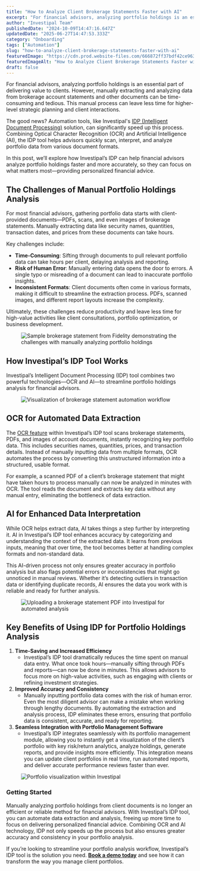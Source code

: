 ```yaml
---
title: "How to Analyze Client Brokerage Statements Faster with AI"
excerpt: "For financial advisors, analyzing portfolio holdings is an essential part of delivering value to clients."
author: "Investipal Team"
publishedDate: "2024-10-09T14:47:16.647Z"
updatedDate: "2025-06-27T14:47:53.333Z"
category: "Onboarding"
tags: ["Automation"]
slug: "how-to-analyze-client-brokerage-statements-faster-with-ai"
featuredImage: "https://cdn.prod.website-files.com/666872ff37bdf42ce9637d77/670694b2c884cb39d31de27e_How%20to%20Analyze%20Client%20Brokerage%20Statements%20Faster%20with%20AI.png"
featuredImageAlt: "How to Analyze Client Brokerage Statements Faster with AI"
draft: false
---
```

<p id="">For financial advisors, analyzing portfolio holdings is an essential part of delivering value to clients. However, manually extracting and analyzing data from brokerage account statements and other documents can be time-consuming and tedious. This manual process can leave less time for higher-level strategic planning and client interactions.</p><p id="">The good news? Automation tools, like Investipal's <a rel="noopener noreferrer" target="_blank" href="https://aws.amazon.com/what-is/intelligent-document-processing/">IDP (Intelligent Document Processing)</a> solution, can significantly speed up this process. Combining Optical Character Recognition (OCR) and Artificial Intelligence (AI), the IDP tool helps advisors quickly scan, interpret, and analyze portfolio data from various document formats.</p><p id="">In this post, we’ll explore how Investipal’s IDP can help financial advisors analyze portfolio holdings faster and more accurately, so they can focus on what matters most—providing personalized financial advice.</p><h2 id=""><strong id="">The Challenges of Manual Portfolio Holdings Analysis</strong></h2><p id="">For most financial advisors, gathering portfolio data starts with client-provided documents—PDFs, scans, and even images of brokerage statements. Manually extracting data like security names, quantities, transaction dates, and prices from these documents can take hours.</p><p id="">Key challenges include:</p><ul id=""><li id=""><strong id="">Time-Consuming</strong>: Sifting through documents to pull relevant portfolio data can take hours per client, delaying analysis and reporting.</li><li id=""><strong id="">Risk of Human Error</strong>: Manually entering data opens the door to errors. A single typo or misreading of a document can lead to inaccurate portfolio insights.</li><li id=""><strong id="">Inconsistent Formats</strong>: Client documents often come in various formats, making it difficult to streamline the extraction process. PDFs, scanned images, and different report layouts increase the complexity.</li></ul><p id="">Ultimately, these challenges reduce productivity and leave less time for high-value activities like client consultations, portfolio optimization, or business development.</p><figure id="" class="w-richtext-figure-type-image w-richtext-align-fullwidth" style="max-width:2240px" data-rt-type="image" data-rt-align="fullwidth" data-rt-max-width="2240px"><div id=""><img src="/images/inline/how-to-analyze-client-brokerage-statements-faster-with-ai-0-2536e0e74f.webp" loading="lazy" alt="Sample brokerage statement from Fidelity demonstrating the challenges with manually analyzing portfolio holdings" width="auto" height="auto" id=""></div></figure><h2 id=""><strong id="">How Investipal’s IDP Tool Works</strong></h2><p id="">Investipal’s Intelligent Document Processing (IDP) tool combines two powerful technologies—OCR and AI—to streamline portfolio holdings analysis for financial advisors.</p><figure id="" class="w-richtext-figure-type-image w-richtext-align-fullwidth" style="max-width:2240px" data-rt-type="image" data-rt-align="fullwidth" data-rt-max-width="2240px"><div id=""><img src="/images/inline/how-to-analyze-client-brokerage-statements-faster-with-ai-1-c008b8c549.webp" loading="lazy" alt="Visualization of brokerage statement automation workflow" width="auto" height="auto" id=""></div></figure><h2 id=""><strong id="">OCR for Automated Data Extraction</strong></h2><p id="">The <a href="/blog/how-to-leverage-ocr-technology-for-faster-client-account-statement-analysis">OCR feature</a> within Investipal’s IDP tool scans brokerage statements, PDFs, and images of account documents, instantly recognizing key portfolio data. This includes securities names, quantities, prices, and transaction details. Instead of manually inputting data from multiple formats, OCR automates the process by converting this unstructured information into a structured, usable format.</p><p id="">For example, a scanned PDF of a client’s brokerage statement that might have taken hours to process manually can now be analyzed in minutes with OCR. The tool reads the document and extracts key data without any manual entry, eliminating the bottleneck of data extraction.</p><h2 id=""><strong id="">AI for Enhanced Data Interpretation</strong></h2><p id="">While OCR helps extract data, AI takes things a step further by interpreting it. AI in Investipal’s IDP tool enhances accuracy by categorizing and understanding the context of the extracted data. It learns from previous inputs, meaning that over time, the tool becomes better at handling complex formats and non-standard data.</p><p id="">This AI-driven process not only ensures greater accuracy in portfolio analysis but also flags potential errors or inconsistencies that might go unnoticed in manual reviews. Whether it’s detecting outliers in transaction data or identifying duplicate records, AI ensures the data you work with is reliable and ready for further analysis.</p><figure id="" class="w-richtext-figure-type-image w-richtext-align-fullwidth" style="max-width:2240px" data-rt-type="image" data-rt-align="fullwidth" data-rt-max-width="2240px"><div id=""><img src="/images/inline/how-to-analyze-client-brokerage-statements-faster-with-ai-2-9ce207fcda.webp" loading="lazy" alt="Uploading a brokerage statement PDF into Investipal for automated analysis" width="auto" height="auto" id=""></div></figure><h2 id=""><strong id="">Key Benefits of Using IDP for Portfolio Holdings Analysis</strong></h2><ol start="" id=""><li id=""><strong id="">Time-Saving and Increased Efficiency</strong><ul id=""><li id="">Investipal’s IDP tool dramatically reduces the time spent on manual data entry. What once took hours—manually sifting through PDFs and reports—can now be done in minutes. This allows advisors to focus more on high-value activities, such as engaging with clients or refining investment strategies.</li></ul></li><li id=""><strong id="">Improved Accuracy and Consistency</strong><ul id=""><li id="">Manually inputting portfolio data comes with the risk of human error. Even the most diligent advisor can make a mistake when working through lengthy documents. By automating the extraction and analysis process, IDP eliminates these errors, ensuring that portfolio data is consistent, accurate, and ready for reporting.</li></ul></li><li id=""><strong id="">Seamless Integration with Portfolio Management Software</strong><ul id=""><li id="">Investipal’s IDP integrates seamlessly with its portfolio management module, allowing you to instantly get a visualization of the client’s portfolio with key risk/return analytics, analyze holdings, generate reports, and provide insights more efficiently. This integration means you can update client portfolios in real time, run automated reports, and deliver accurate performance reviews faster than ever.</li></ul></li></ol><figure id="" class="w-richtext-figure-type-image w-richtext-align-fullwidth" style="max-width:2240px" data-rt-type="image" data-rt-align="fullwidth" data-rt-max-width="2240px"><div id=""><img src="/images/inline/how-to-analyze-client-brokerage-statements-faster-with-ai-3-62d6994499.webp" loading="lazy" alt="Portfolio visualization within Investipal" width="auto" height="auto" id=""></div></figure><h3 id=""><strong id="">Getting Started</strong></h3><p id="">Manually analyzing portfolio holdings from client documents is no longer an efficient or reliable method for financial advisors. With Investipal’s IDP tool, you can automate data extraction and analysis, freeing up more time to focus on delivering personalized financial advice. Combining OCR and AI technology, IDP not only speeds up the process but also ensures greater accuracy and consistency in your portfolio analysis.</p><p id="">If you’re looking to streamline your portfolio analysis workflow, Investipal’s IDP tool is the solution you need. <a href="/book-a-demo"><strong id="">Book a demo today</strong></a> and see how it can transform the way you manage client portfolios.</p>